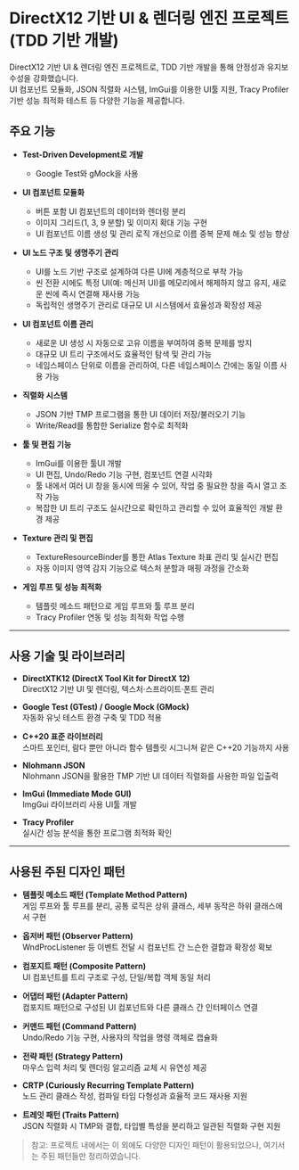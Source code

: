 # DirectX12 기반 UI & 렌더링 엔진 프로젝트(TDD 기반 개발)

DirectX12 기반 UI & 렌더링 엔진 프로젝트로, TDD 기반 개발을 통해 안정성과 유지보수성을 강화했습니다.  
UI 컴포넌트 모듈화, JSON 직렬화 시스템, ImGui를 이용한 UI툴 지원, Tracy Profiler 기반 성능 최적화 테스트 등 다양한 기능을 제공합니다.

## 주요 기능

- **Test-Driven Development로 개발**
  - Google Test와 gMock을 사용

- **UI 컴포넌트 모듈화**
  - 버튼 포함 UI 컴포넌트의 데이터와 렌더링 분리
  - 이미지 그리드(1, 3, 9 분할) 및 이미지 확대 기능 구현
  - UI 컴포넌트 이름 생성 및 관리 로직 개선으로 이름 중복 문제 해소 및 성능 향상
 
- **UI 노드 구조 및 생명주기 관리**
  - UI를 노드 기반 구조로 설계하여 다른 UI에 계층적으로 부착 가능
  - 씬 전환 시에도 특정 UI(예: 메신저 UI)를 메모리에서 해제하지 않고 유지, 새로운 씬에 즉시 연결해 재사용 가능
  - 독립적인 생명주기 관리로 대규모 UI 시스템에서 효율성과 확장성 제공
 
- **UI 컴포넌트 이름 관리**
  - 새로운 UI 생성 시 자동으로 고유 이름을 부여하여 중복 문제를 방지
  - 대규모 UI 트리 구조에서도 효율적인 탐색 및 관리 가능
  - 네임스페이스 단위로 이름을 관리하여, 다른 네임스페이스 간에는 동일 이름 사용 가능

- **직렬화 시스템**
  - JSON 기반 TMP 프로그램을 통한 UI 데이터 저장/불러오기 기능
  - Write/Read를 통합한 Serialize 함수로 최적화

- **툴 및 편집 기능**
  - ImGui를 이용한 툴UI 개발
  - UI 편집, Undo/Redo 기능 구현, 컴포넌트 연결 시각화
  - 툴 내에서 여러 UI 창을 동시에 띄울 수 있어, 작업 중 필요한 창을 즉시 열고 조작 가능
  - 복잡한 UI 트리 구조도 실시간으로 확인하고 관리할 수 있어 효율적인 개발 환경 제공
 
- **Texture 관리 및 편집**
  - TextureResourceBinder를 통한 Atlas Texture 좌표 관리 및 실시간 편집
  - 자동 이미지 영역 감지 기능으로 텍스처 분할과 매핑 과정을 간소화

- **게임 루프 및 성능 최적화**
  - 템플릿 메소드 패턴으로 게임 루프와 툴 루프 분리
  - Tracy Profiler 연동 및 성능 최적화 작업 수행

---

## 사용 기술 및 라이브러리

- **DirectXTK12 (DirectX Tool Kit for DirectX 12)**  
  DirectX12 기반 UI 및 렌더링, 텍스처·스프라이트·폰트 관리

- **Google Test (GTest) / Google Mock (GMock)**  
  자동화 유닛 테스트 환경 구축 및 TDD 적용

- **C++20 표준 라이브러리**  
  스마트 포인터, 람다 뿐만 아니라 함수 템플릿 시그니쳐 같은 C++20 기능까지 사용

- **Nlohmann JSON**  
  Nlohmann JSON을 활용한 TMP 기반 UI 데이터 직렬화를 사용한 파일 입출력

- **ImGui (Immediate Mode GUI)**  
  ImgGui 라이브러리 사용 UI툴 개발

- **Tracy Profiler**  
  실시간 성능 분석을 통한 프로그램 최적화 확인

---

## 사용된 주된 디자인 패턴

- **템플릿 메소드 패턴 (Template Method Pattern)**  
  게임 루프와 툴 루프를 분리, 공통 로직은 상위 클래스, 세부 동작은 하위 클래스에서 구현

- **옵저버 패턴 (Observer Pattern)**  
  WndProcListener 등 이벤트 전달 시 컴포넌트 간 느슨한 결합과 확장성 확보

- **컴포지트 패턴 (Composite Pattern)**  
  UI 컴포넌트를 트리 구조로 구성, 단일/복합 객체 동일 처리

- **어댑터 패턴 (Adapter Pattern)**  
  컴포지트 패턴으로 구성된 UI 컴포넌트와 다른 클래스 간 인터페이스 연결

- **커맨드 패턴 (Command Pattern)**  
  Undo/Redo 기능 구현, 사용자의 작업을 명령 객체로 캡슐화

- **전략 패턴 (Strategy Pattern)**  
  마우스 입력 처리 및 렌더링 알고리즘 교체 시 유연성 제공

- **CRTP (Curiously Recurring Template Pattern)**  
  노드 관리 클래스 작성, 컴파일 타임 다형성과 효율적 코드 재사용 지원

- **트레잇 패턴 (Traits Pattern)**  
  JSON 직렬화 시 TMP와 결합, 타입별 특성을 분리하고 일관된 직렬화 구현 지원

> 참고: 프로젝트 내에서는 이 외에도 다양한 디자인 패턴이 활용되었으나, 여기서는 주된 패턴들만 정리하였습니다.
